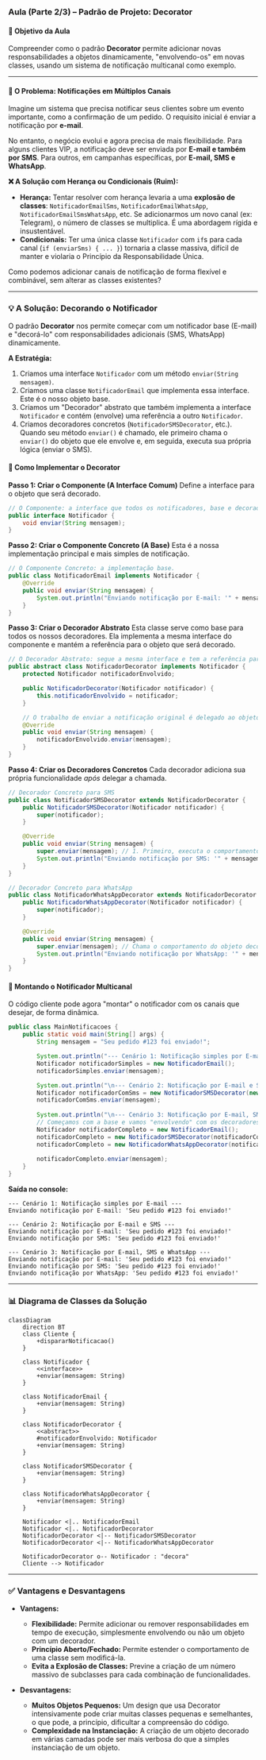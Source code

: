 ### **Aula (Parte 2/3) – Padrão de Projeto: Decorator**

#### **🎯 Objetivo da Aula**
Compreender como o padrão **Decorator** permite adicionar novas responsabilidades a objetos dinamicamente, "envolvendo-os" em novas classes, usando um sistema de notificação multicanal como exemplo.

---

#### **🤔 O Problema: Notificações em Múltiplos Canais**

Imagine um sistema que precisa notificar seus clientes sobre um evento importante, como a confirmação de um pedido. O requisito inicial é enviar a notificação por **e-mail**.

No entanto, o negócio evolui e agora precisa de mais flexibilidade. Para alguns clientes VIP, a notificação deve ser enviada por **E-mail e também por SMS**. Para outros, em campanhas específicas, por **E-mail, SMS e WhatsApp**.

**❌ A Solução com Herança ou Condicionais (Ruim):**

* **Herança:** Tentar resolver com herança levaria a uma **explosão de classes**: `NotificadorEmailSms`, `NotificadorEmailWhatsApp`, `NotificadorEmailSmsWhatsApp`, etc. Se adicionarmos um novo canal (ex: Telegram), o número de classes se multiplica. É uma abordagem rígida e insustentável.
* **Condicionais:** Ter uma única classe `Notificador` com `if`s para cada canal (`if (enviarSms) { ... }`) tornaria a classe massiva, difícil de manter e violaria o Princípio da Responsabilidade Única.

Como podemos adicionar canais de notificação de forma flexível e combinável, sem alterar as classes existentes?

---

### **💡 A Solução: Decorando o Notificador**

O padrão **Decorator** nos permite começar com um notificador base (E-mail) e "decorá-lo" com responsabilidades adicionais (SMS, WhatsApp) dinamicamente.

**A Estratégia:**
1.  Criamos uma interface `Notificador` com um método `enviar(String mensagem)`.
2.  Criamos uma classe `NotificadorEmail` que implementa essa interface. Este é o nosso objeto base.
3.  Criamos um "Decorador" abstrato que também implementa a interface `Notificador` e contém (envolve) uma referência a outro `Notificador`.
4.  Criamos decoradores concretos (`NotificadorSMSDecorator`, etc.). Quando seu método `enviar()` é chamado, ele primeiro chama o `enviar()` do objeto que ele envolve e, em seguida, executa sua própria lógica (enviar o SMS).

#### **🔧 Como Implementar o Decorator**

**Passo 1: Criar o Componente (A Interface Comum)**
Define a interface para o objeto que será decorado.

```java
// O Componente: a interface que todos os notificadores, base e decoradores, devem seguir.
public interface Notificador {
    void enviar(String mensagem);
}
```

**Passo 2: Criar o Componente Concreto (A Base)**
Esta é a nossa implementação principal e mais simples de notificação.

```java
// O Componente Concreto: a implementação base.
public class NotificadorEmail implements Notificador {
    @Override
    public void enviar(String mensagem) {
        System.out.println("Enviando notificação por E-mail: '" + mensagem + "'");
    }
}
```

**Passo 3: Criar o Decorador Abstrato**
Esta classe serve como base para todos os nossos decoradores. Ela implementa a mesma interface do componente e mantém a referência para o objeto que será decorado.

```java
// O Decorador Abstrato: segue a mesma interface e tem a referência para o objeto envolvido.
public abstract class NotificadorDecorator implements Notificador {
    protected Notificador notificadorEnvolvido;

    public NotificadorDecorator(Notificador notificador) {
        this.notificadorEnvolvido = notificador;
    }

    // O trabalho de enviar a notificação original é delegado ao objeto envolvido.
    @Override
    public void enviar(String mensagem) {
        notificadorEnvolvido.enviar(mensagem);
    }
}
```

**Passo 4: Criar os Decoradores Concretos**
Cada decorador adiciona sua própria funcionalidade *após* delegar a chamada.

```java
// Decorador Concreto para SMS
public class NotificadorSMSDecorator extends NotificadorDecorator {
    public NotificadorSMSDecorator(Notificador notificador) {
        super(notificador);
    }

    @Override
    public void enviar(String mensagem) {
        super.enviar(mensagem); // 1. Primeiro, executa o comportamento do objeto decorado (Email)
        System.out.println("Enviando notificação por SMS: '" + mensagem + "'"); // 2. Depois, adiciona sua própria funcionalidade
    }
}

// Decorador Concreto para WhatsApp
public class NotificadorWhatsAppDecorator extends NotificadorDecorator {
    public NotificadorWhatsAppDecorator(Notificador notificador) {
        super(notificador);
    }

    @Override
    public void enviar(String mensagem) {
        super.enviar(mensagem); // Chama o comportamento do objeto decorado (que pode ser Email ou Email+SMS)
        System.out.println("Enviando notificação por WhatsApp: '" + mensagem + "'"); // E adiciona a sua
    }
}
```

#### **📲 Montando o Notificador Multicanal**
O código cliente pode agora "montar" o notificador com os canais que desejar, de forma dinâmica.

```java
public class MainNotificacoes {
    public static void main(String[] args) {
        String mensagem = "Seu pedido #123 foi enviado!";

        System.out.println("--- Cenário 1: Notificação simples por E-mail ---");
        Notificador notificadorSimples = new NotificadorEmail();
        notificadorSimples.enviar(mensagem);

        System.out.println("\n--- Cenário 2: Notificação por E-mail e SMS ---");
        Notificador notificadorComSms = new NotificadorSMSDecorator(new NotificadorEmail());
        notificadorComSms.enviar(mensagem);
        
        System.out.println("\n--- Cenário 3: Notificação por E-mail, SMS e WhatsApp ---");
        // Começamos com a base e vamos "envolvendo" com os decoradores
        Notificador notificadorCompleto = new NotificadorEmail();
        notificadorCompleto = new NotificadorSMSDecorator(notificadorCompleto);
        notificadorCompleto = new NotificadorWhatsAppDecorator(notificadorCompleto);
        
        notificadorCompleto.enviar(mensagem);
    }
}
```
**Saída no console:**
```
--- Cenário 1: Notificação simples por E-mail ---
Enviando notificação por E-mail: 'Seu pedido #123 foi enviado!'

--- Cenário 2: Notificação por E-mail e SMS ---
Enviando notificação por E-mail: 'Seu pedido #123 foi enviado!'
Enviando notificação por SMS: 'Seu pedido #123 foi enviado!'

--- Cenário 3: Notificação por E-mail, SMS e WhatsApp ---
Enviando notificação por E-mail: 'Seu pedido #123 foi enviado!'
Enviando notificação por SMS: 'Seu pedido #123 foi enviado!'
Enviando notificação por WhatsApp: 'Seu pedido #123 foi enviado!'
```

---

### **📊 Diagrama de Classes da Solução**
```mermaid
classDiagram
    direction BT
    class Cliente {
        +dispararNotificacao()
    }

    class Notificador {
        <<interface>>
        +enviar(mensagem: String)
    }

    class NotificadorEmail {
        +enviar(mensagem: String)
    }

    class NotificadorDecorator {
        <<abstract>>
        #notificadorEnvolvido: Notificador
        +enviar(mensagem: String)
    }

    class NotificadorSMSDecorator {
        +enviar(mensagem: String)
    }

    class NotificadorWhatsAppDecorator {
        +enviar(mensagem: String)
    }

    Notificador <|.. NotificadorEmail
    Notificador <|.. NotificadorDecorator
    NotificadorDecorator <|-- NotificadorSMSDecorator
    NotificadorDecorator <|-- NotificadorWhatsAppDecorator

    NotificadorDecorator o-- Notificador : "decora"
    Cliente --> Notificador
```

---

### **✅ Vantagens e Desvantagens**

* **Vantagens:**
    * **Flexibilidade:** Permite adicionar ou remover responsabilidades em tempo de execução, simplesmente envolvendo ou não um objeto com um decorador.
    * **Princípio Aberto/Fechado:** Permite estender o comportamento de uma classe sem modificá-la.
    * **Evita a Explosão de Classes:** Previne a criação de um número massivo de subclasses para cada combinação de funcionalidades.

* **Desvantagens:**
    * **Muitos Objetos Pequenos:** Um design que usa Decorator intensivamente pode criar muitas classes pequenas e semelhantes, o que pode, a princípio, dificultar a compreensão do código.
    * **Complexidade na Instanciação:** A criação de um objeto decorado em várias camadas pode ser mais verbosa do que a simples instanciação de um objeto.